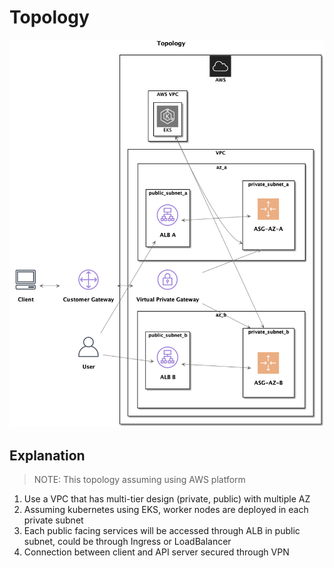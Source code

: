# Topology

![Topology](../output/topology.png)


## Explanation
> NOTE: This topology assuming using AWS platform

1. Use a VPC that has multi-tier design (private, public) with multiple AZ
2. Assuming kubernetes using EKS, worker nodes are deployed in each private subnet
3. Each public facing services will be accessed through ALB in public subnet, could be through Ingress or LoadBalancer
4. Connection between client and API server secured through VPN
